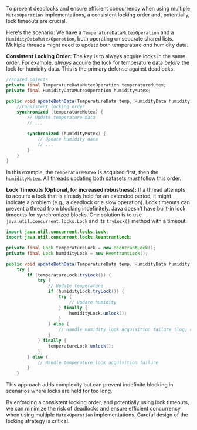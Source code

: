 To prevent deadlocks and ensure efficient concurrency when using multiple `MutexOperation` implementations, a consistent locking order and, potentially, lock timeouts are crucial.

Here's the scenario:  We have a `TemperatureDataMutexOperation` and a `HumidityDataMutexOperation`, both operating on separate shared lists.  Multiple threads might need to update both temperature *and* humidity data.

**Consistent Locking Order:**  The key is to always acquire locks in the same order. For example, *always* acquire the lock for temperature data *before* the lock for humidity data. This is the primary defense against deadlocks.

```java
//Shared objects
private final TemperatureDataMutexOperation temperatureMutex;
private final HumidityDataMutexOperation humidityMutex;

public void updateBothData(TemperatureData temp, HumidityData humidity) {
    //Consistent locking order
    synchronized (temperatureMutex) {
        // Update temperature data
        // ...

        synchronized (humidityMutex) {
            // Update humidity data
            // ...
        }
    }
}
```

In this example, the `temperatureMutex` is acquired first, then the `humidityMutex`.  All threads updating both datasets *must* follow this order.

**Lock Timeouts (Optional, for increased robustness):**  If a thread attempts to acquire a lock that is already held for an extended period, it might indicate a problem (e.g., a deadlock or a slow operation).  Lock timeouts can prevent a thread from blocking indefinitely.  Java doesn't have built-in lock timeouts for synchronized blocks. One solution is to use `java.util.concurrent.locks.Lock` and its `tryLock()` method with a timeout:

```java
import java.util.concurrent.locks.Lock;
import java.util.concurrent.locks.ReentrantLock;

private final Lock temperatureLock = new ReentrantLock();
private final Lock humidityLock = new ReentrantLock();

public void updateBothData(TemperatureData temp, HumidityData humidity) {
    try {
        if (temperatureLock.tryLock()) {
            try {
                // Update temperature
                if (humidityLock.tryLock()) {
                    try {
                        // Update humidity
                    } finally {
                        humidityLock.unlock();
                    }
                } else {
                    // Handle humidity lock acquisition failure (log, retry, etc.)
                }
            } finally {
                temperatureLock.unlock();
            }
        } else {
            // Handle temperature lock acquisition failure
        }
    }
```

This approach adds complexity but can prevent indefinite blocking in scenarios where locks are held for too long.

By enforcing a consistent locking order, and potentially using lock timeouts, we can minimize the risk of deadlocks and ensure efficient concurrency when using multiple `MutexOperation` implementations.  Careful design of the locking strategy is critical.